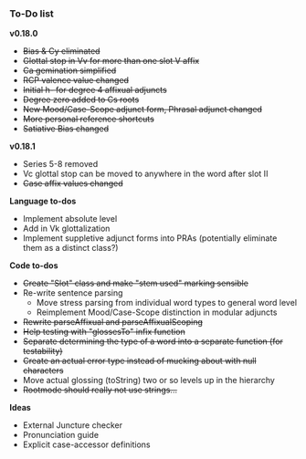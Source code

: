 ### To-Do list

**v0.18.0**

- ~~Bias & Cy eliminated~~
- ~~Glottal stop in Vv for more than one slot V affix~~
- ~~Ca gemination simplified~~
- ~~RCP valence value changed~~
- ~~Initial h- for degree 4 affixual adjuncts~~
- ~~Degree zero added to Cs roots~~
- ~~New Mood/Case-Scope adjunct form, Phrasal adjunct changed~~
- ~~More personal reference shortcuts~~
- ~~Satiative Bias changed~~

**v0.18.1**

- Series 5-8 removed
- Vc glottal stop can be moved to anywhere in the word after slot II
- ~~Case affix values changed~~

**Language to-dos**

- Implement absolute level
- Add in Vk glottalization
- Implement suppletive adjunct forms into PRAs (potentially eliminate them as a distinct class?)
 
**Code to-dos**

 - ~~Create "Slot" class and make "stem used" marking sensible~~
 - Re-write sentence parsing
    - Move stress parsing from individual word types to general word level
    - Reimplement Mood/Case-Scope distinction in modular adjuncts
 - ~~Rewrite parseAffixual and parseAffixualScoping~~
 - ~~Help testing with "glossesTo" infix function~~
 - ~~Separate determining the type of a word into a separate function (for testability)~~
 - ~~Create an actual error type instead of mucking about with null characters~~
 - Move actual glossing (toString) two or so levels up in the hierarchy
 - ~~Rootmode should really not use strings...~~


**Ideas**

- External Juncture checker
- Pronunciation guide
- Explicit case-accessor definitions